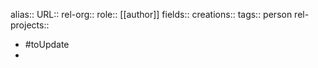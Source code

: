 alias::
URL::
rel-org::
role:: [[author]]
fields::
creations::
tags:: person
rel-projects::

- #toUpdate
-
